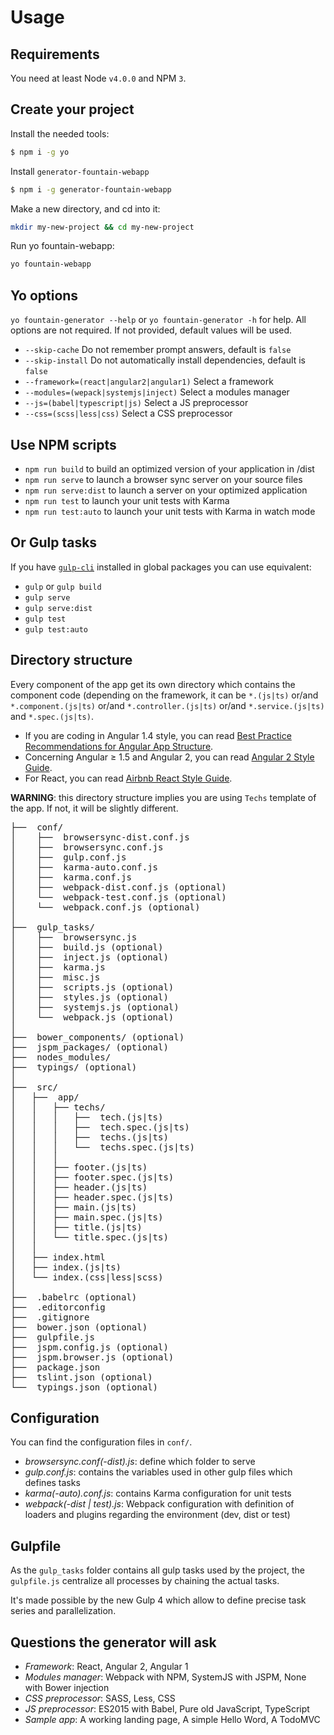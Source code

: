 Usage
=====


## Requirements
You need at least Node `v4.0.0` and NPM `3`.


## Create your project
Install the needed tools:

```sh
$ npm i -g yo
```

Install `generator-fountain-webapp`

```sh
$ npm i -g generator-fountain-webapp
```
Make a new directory, and cd into it:

```sh
mkdir my-new-project && cd my-new-project
```

Run yo fountain-webapp:

```sh
yo fountain-webapp
```

## Yo options
`yo fountain-generator --help` or `yo fountain-generator -h` for help. All options are not required. If not provided, default values will be used.

* `--skip-cache` Do not remember prompt answers, default is `false`
* `--skip-install` Do not automatically install dependencies, default is `false`
* `--framework=(react|angular2|angular1)` Select a framework
* `--modules=(wepack|systemjs|inject)` Select a modules manager
* `--js=(babel|typescript|js)` Select a JS preprocessor
* `--css=(scss|less|css)` Select a CSS preprocessor


## Use NPM scripts

- `npm run build` to build an optimized version of your application in /dist
- `npm run serve` to launch a browser sync server on your source files
- `npm run serve:dist` to launch a server on your optimized application
- `npm run test` to launch your unit tests with Karma
- `npm run test:auto` to launch your unit tests with Karma in watch mode


## Or Gulp tasks

If you have [`gulp-cli`](https://www.npmjs.com/package/gulp-cli) installed in global packages you can use equivalent:

- `gulp` or `gulp build`
- `gulp serve`
- `gulp serve:dist`
- `gulp test`
- `gulp test:auto`


## Directory structure

Every component of the app get its own directory which contains the component code (depending on the framework, it can be `*.(js|ts)` or/and `*.component.(js|ts)` or/and `*.controller.(js|ts)` or/and `*.service.(js|ts)` and `*.spec.(js|ts)`.

- If you are coding in Angular 1.4 style, you can read
[Best Practice Recommendations for Angular App Structure](https://docs.google.com/document/d/1XXMvReO8-Awi1EZXAXS4PzDzdNvV6pGcuaF4Q9821Es/pub).
- Concerning Angular ≥ 1.5 and Angular 2, you can read [Angular 2 Style Guide](https://mgechev.github.io/angular2-style-guide/).
- For React, you can read [Airbnb React Style Guide](https://github.com/airbnb/javascript/tree/master/react).

**WARNING**: this directory structure implies you are using `Techs` template of the app. If not, it will be slightly different.

<pre>
├──  conf/
│    ├──  browsersync-dist.conf.js
│    ├──  browsersync.conf.js
│    ├──  gulp.conf.js
│    ├──  karma-auto.conf.js
│    ├──  karma.conf.js
│    ├──  webpack-dist.conf.js (optional)
│    └──  webpack-test.conf.js (optional)
│    └──  webpack.conf.js (optional)
│
├──  gulp_tasks/
│    ├──  browsersync.js
│    ├──  build.js (optional)
│    ├──  inject.js (optional)
│    ├──  karma.js
│    ├──  misc.js
│    ├──  scripts.js (optional)
│    ├──  styles.js (optional)
│    ├──  systemjs.js (optional)
│    └──  webpack.js (optional)
│
├──  bower_components/ (optional)
├──  jspm_packages/ (optional)
├──  nodes_modules/
├──  typings/ (optional)
│
├──  src/
│   ├──  app/
│   │   ├── techs/
│   │   │   ├──  tech.(js|ts)
│   │   │   ├──  tech.spec.(js|ts)
│   │   │   ├──  techs.(js|ts)
│   │   │   └──  techs.spec.(js|ts)
│   │   │
│   │   ├── footer.(js|ts)
│   │   ├── footer.spec.(js|ts)
│   │   ├── header.(js|ts)
│   │   ├── header.spec.(js|ts)
│   │   ├── main.(js|ts)
│   │   ├── main.spec.(js|ts)
│   │   ├── title.(js|ts)
│   │   └── title.spec.(js|ts)
│   │
│   ├── index.html
│   ├── index.(js|ts)
│   └── index.(css|less|scss)
│
├──  .babelrc (optional)
├──  .editorconfig
├──  .gitignore
├──  bower.json (optional)
├──  gulpfile.js
├──  jspm.config.js (optional)
├──  jspm.browser.js (optional)
├──  package.json
├──  tslint.json (optional)
└──  typings.json (optional)
</pre>


## Configuration

You can find the configuration files in `conf/`.

* *browsersync.conf(-dist).js*: define which folder to serve
* *gulp.conf.js*: contains the variables used in other gulp files which defines tasks
* *karma(-auto).conf.js*: contains Karma configuration for unit tests
* *webpack(-dist | test).js*: Webpack configuration with definition of loaders and plugins regarding the environment (dev, dist or test)


## Gulpfile

As the `gulp_tasks` folder contains all gulp tasks used by the project, the `gulpfile.js` centralize all processes by chaining the actual tasks.

It's made possible by the new Gulp 4 which allow to define precise task series and parallelization.


## Questions the generator will ask

- *Framework*: React, Angular 2, Angular 1
- *Modules manager*: Webpack with NPM, SystemJS with JSPM, None with Bower injection
- *CSS preprocessor*: SASS, Less, CSS
- *JS preprocessor*: ES2015 with Babel, Pure old JavaScript, TypeScript
- *Sample app*: A working landing page, A simple Hello Word, A TodoMVC
